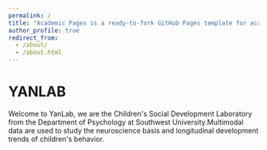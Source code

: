 ```yaml
---
permalink: /
title: "Academic Pages is a ready-to-fork GitHub Pages template for academic personal websites"
author_profile: true
redirect_from: 
  - /about/
  - /about.html
---
```


# YANLAB
Welcome to YanLab, we are the Children's Social Development Laboratory from the Department of Psychology at Southwest University.Multimodal data are used to study the neuroscience basis and longitudinal development trends of children's behavior.
